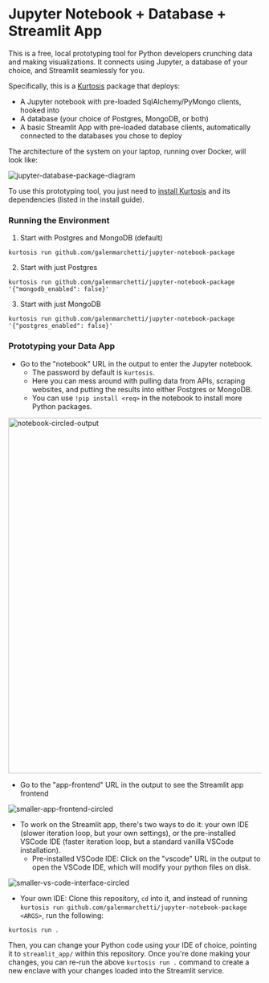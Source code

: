 # Jupyter Notebook + Database + Streamlit App

This is a free, local prototyping tool for Python developers crunching data and making visualizations. It connects using Jupyter, a database of your choice, and Streamlit seamlessly for you.

Specifically, this is a [Kurtosis](https://github.com/kurtosis-tech/kurtosis) package that deploys:

- A Jupyter notebook with pre-loaded SqlAlchemy/PyMongo clients, hooked into
- A database (your choice of Postgres, MongoDB, or both)
- A basic Streamlit App with pre-loaded database clients, automatically connected to the databases you chose to deploy

The architecture of the system on your laptop, running over Docker, will look like:

![jupyter-database-package-diagram](https://github.com/galenmarchetti/jupyter-notebook-package/assets/11703004/d7e0e3f0-b8eb-4b90-b366-19ec8060b007)



To use this prototyping tool, you just need to [install Kurtosis](https://docs.kurtosis.com/install/) and its dependencies (listed in the install guide).

### Running the Environment

1. Start with Postgres and MongoDB (default)
```
kurtosis run github.com/galenmarchetti/jupyter-notebook-package
```
2. Start with just Postgres
```
kurtosis run github.com/galenmarchetti/jupyter-notebook-package '{"mongodb_enabled": false}'
```
3. Start with just MongoDB
```
kurtosis run github.com/galenmarchetti/jupyter-notebook-package '{"postgres_enabled": false}'
```

### Prototyping your Data App

- Go to the "notebook" URL in the output to enter the Jupyter notebook.
  - The password by default is `kurtosis`.
  - Here you can mess around with pulling data from APIs, scraping websites, and putting the results into either Postgres or MongoDB.
  - You can use `!pip install <req>` in the notebook to install more Python packages.

<img width="708" alt="notebook-circled-output" src="https://github.com/galenmarchetti/jupyter-notebook-package/assets/11703004/437b0262-ac4e-41d0-87da-e06ba6d1a0f7">

- Go to the "app-frontend" URL in the output to see the Streamlit app frontend
  
![smaller-app-frontend-circled](https://github.com/galenmarchetti/jupyter-notebook-package/assets/11703004/80371936-0795-4f46-82c9-4b5fd9535ae4)


- To work on the Streamlit app, there's two ways to do it: your own IDE (slower iteration loop, but your own settings), or the pre-installed VSCode IDE (faster iteration loop, but a standard vanilla VSCode installation).
  - Pre-installed VSCode IDE: Click on the "vscode" URL in the output to open the VSCode IDE, which will modify your python files on disk.

![smaller-vs-code-interface-circled](https://github.com/galenmarchetti/jupyter-notebook-package/assets/11703004/762e4d09-95e1-45af-a104-b0f3ab17ef66)


  - Your own IDE: Clone this repository, `cd` into it, and instead of running `kurtosis run github.com/galenmarchetti/jupyter-notebook-package <ARGS>`, run the following:
    
```
kurtosis run .
```

Then, you can change your Python code using your IDE of choice, pointing it to `streamlit_app/` within this repository. Once you're done making your changes, you can re-run the above `kurtosis run .` command to create a new enclave with your changes loaded into the Streamlit service.


